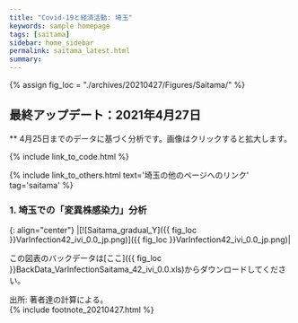 ```yaml
---
title: "Covid-19と経済活動: 埼玉"
keywords: sample homepage
tags: [saitama]
sidebar: home_sidebar
permalink: saitama_latest.html
summary:
---
```


{% assign fig_loc = "./archives/20210427/Figures/Saitama/" %}

## 最終アップデート：2021年4月27日
** 4月25日までのデータに基づく分析です。画像はクリックすると拡大します。

{% include link_to_code.html %}

{% include link_to_others.html text='埼玉の他のページへのリンク' tag='saitama' %}

### 1. 埼玉での「変異株感染力」分析

<!-- #### (i) 基本シナリオ

{: align="center"}
|[![Saitama_gradual_Y]({{ fig_loc }}GradualRecovery1_jp.png)]({{ fig_loc }}GradualRecovery1_jp.png)|

この図表のバックデータは[ここ]({{ fig_loc }}BackData_GradualRecoverySaitama_1.xls)からダウンロードしてください。

出所: 著者達の計算による。<br>
{% include footnote_20210330_1.html %} -->

<!-- #### (ii) 気の引き締まりシナリオ

{: align="center"}
|[![Saitama_gradual_Y]({{ fig_loc }}GradualRecovery3_jp.png)]({{ fig_loc }}GradualRecovery3_jp.png)|

この図表のバックデータは[ここ]({{ fig_loc }}BackData_GradualRecoverySaitama_3.xls)からダウンロードしてください。

出所: 著者達の計算による。<br>
{% include footnote_20210330_2.html %} -->

<!-- #### (ii) 変異株シナリオ

{: align="center"}
|[![Saitama_gradual_Y]({{ fig_loc }}GradualRecovery41_jp.png)]({{ fig_loc }}GradualRecovery41_jp.png)|

この図表のバックデータは[ここ]({{ fig_loc }}BackData_GradualRecoverySaitama_41.xls)からダウンロードしてください。

出所: 著者達の計算による。<br>
{% include footnote_20210330_34.html %}
このシナリオでの今週の変異株割合初期値は1.24%です。 -->

<!-- #### (i) 変異株シナリオ -->

{: align="center"}
|[![Saitama_gradual_Y]({{ fig_loc }}VarInfection42_ivi_0.0_jp.png)]({{ fig_loc }}VarInfection42_ivi_0.0_jp.png)|

この図表のバックデータは[ここ]({{ fig_loc }}BackData_VarInfectionSaitama_42_ivi_0.0.xls)からダウンロードしてください。

出所: 著者達の計算による。<br>
{% include footnote_20210427.html %}
